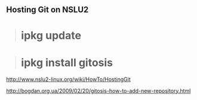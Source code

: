 <h2>Hosting Git on NSLU2</h2>

> # ipkg update

> # ipkg install gitosis

http://www.nslu2-linux.org/wiki/HowTo/HostingGit

http://bogdan.org.ua/2009/02/20/gitosis-how-to-add-new-repository.html
